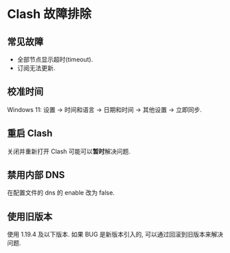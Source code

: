 # Clash 故障排除

## 常见故障
- 全部节点显示超时(timeout).
- 订阅无法更新.

## 校准时间
Windows 11: 设置 -> 时间和语言 -> 日期和时间 -> 其他设置 -> 立即同步.

## 重启 Clash
关闭并重新打开 Clash 可能可以**暂时**解决问题.

## 禁用内部 DNS
在配置文件的 dns 的 enable 改为 false.

## 使用旧版本
使用 1.19.4 及以下版本. 如果 BUG 是新版本引入的, 可以通过回滚到旧版本来解决问题.
